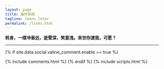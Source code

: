 ```yaml
---
layout: page
title: 操作系统
tagline: learn later
permalink: /links.html
---
```


**转身，一缕冷香远，逝雪深，笑意浅。来世你渡我，可愿？**



<hr/>

  {% if site.data.social.valine_comment.enable  == true %}
  <script src="/comment/av-min.js"></script>
  <script src="/comment/Valine.min.js"></script>
  <div id="comments"></div>
  {% include comments.html %}
  {% endif %}
  {% include scripts.html %}
